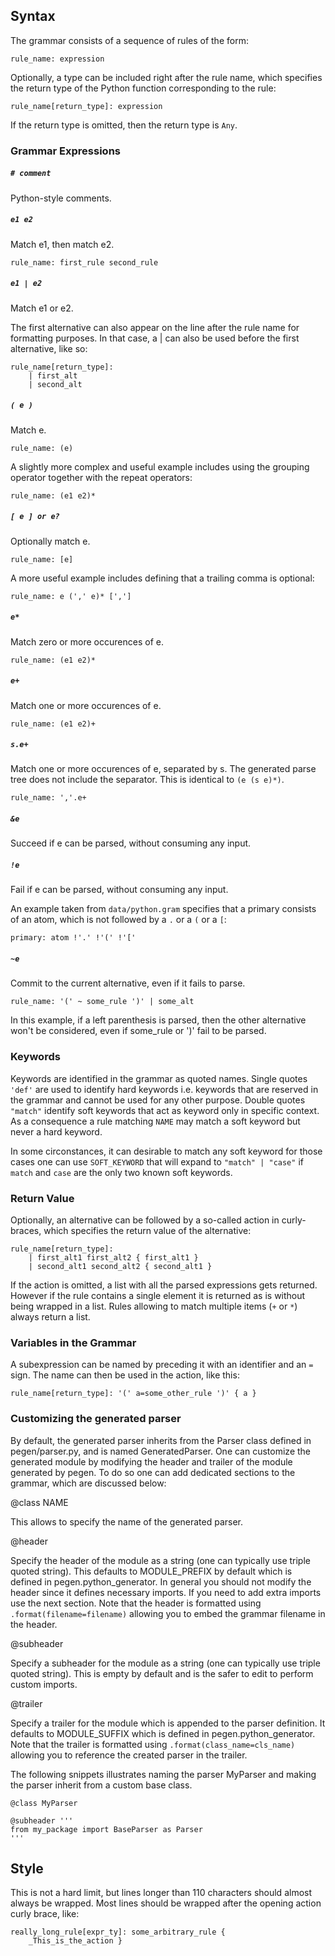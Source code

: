 Syntax
------

The grammar consists of a sequence of rules of the form:
```
rule_name: expression
```

Optionally, a type can be included right after the rule name,
which specifies the return type of the Python function
corresponding to the rule:
```
rule_name[return_type]: expression
```
If the return type is omitted, then the return type is `Any`.

### Grammar Expressions

##### `# comment`
Python-style comments.

##### `e1 e2`
Match e1, then match e2.
```
rule_name: first_rule second_rule
```

##### `e1 | e2`
Match e1 or e2.

The first alternative can also appear on the line after the rule
name for formatting purposes.  In that case, a | can also be used
before the first alternative, like so:
```
rule_name[return_type]:
    | first_alt
    | second_alt
```

##### `( e )`
Match e.
```
rule_name: (e)
```

A slightly more complex and useful example includes using the grouping
operator together with the repeat operators:
```
rule_name: (e1 e2)*
```

##### `[ e ] or e?`
Optionally match e.
```
rule_name: [e]
```

A more useful example includes defining that a trailing comma is optional:
```
rule_name: e (',' e)* [',']
```

##### `e*`
Match zero or more occurences of e.
```
rule_name: (e1 e2)*
```

##### `e+`
Match one or more occurences of e.
```
rule_name: (e1 e2)+
```
##### `s.e+`
Match one or more occurences of e, separated by s. The generated parse tree
does not include the separator. This is identical to `(e (s e)*)`.
```
rule_name: ','.e+
```

##### `&e`
Succeed if e can be parsed, without consuming any input.

##### `!e`
Fail if e can be parsed, without consuming any input.

An example taken from `data/python.gram` specifies that a primary
consists of an atom, which is not followed by a `.` or a `(` or
a `[`:
```
primary: atom !'.' !'(' !'['
```

##### `~e`
Commit to the current alternative, even if it fails to parse.
```
rule_name: '(' ~ some_rule ')' | some_alt
```
In this example, if a left parenthesis is parsed, then the other
alternative won't be considered, even if some_rule or ')' fail
to be parsed.


### Keywords

Keywords are identified in the grammar as quoted names. Single quotes `'def'`
are used to identify hard keywords i.e. keywords that are reserved in the grammar
and cannot be used for any other purpose. Double quotes `"match"` identify
soft keywords that act as keyword only in specific context. As a consequence a
rule matching `NAME` may match a soft keyword but never a hard keyword.

In some circonstances, it can desirable to match any soft keyword for those cases
one can use `SOFT_KEYWORD` that will expand to `"match" | "case"` if `match` and
`case` are the only two known soft keywords.

### Return Value

Optionally, an alternative can be followed by a so-called action
in curly-braces, which specifies the return value of the alternative:
```
rule_name[return_type]:
    | first_alt1 first_alt2 { first_alt1 }
    | second_alt1 second_alt2 { second_alt1 }
```
If the action is omitted, a list with all the parsed expressions gets returned.
However if the rule contains a single element it is returned as is without being
wrapped in a list. Rules allowing to match multiple items (`+` or `*`) always
return a list.


### Variables in the Grammar

A subexpression can be named by preceding it with an identifier and an `=` sign.
The name can then be used in the action, like this:
```
rule_name[return_type]: '(' a=some_other_rule ')' { a }
```


### Customizing the generated parser

By default, the generated parser inherits from the Parser class defined in pegen/parser.py,
and is named GeneratedParser. One can customize the generated module by
modifying the header and trailer of the module generated by pegen. To do so one
can add dedicated sections to the grammar, which are discussed below:

@class NAME

  This allows to specify the name of the generated parser.

@header

  Specify the header of the module as a string (one can typically use triple
  quoted string). This defaults to MODULE_PREFIX by default which is defined in
  pegen.python_generator. In general you should not modify the header since it
  defines necessary imports. If you need to add extra imports use the next
  section. Note that the header is formatted using `.format(filename=filename)`
  allowing you to embed the grammar filename in the header.

@subheader

  Specify a subheader for the module as a string (one can typically use
  triple quoted string). This is empty by default and is the safer to edit to
  perform custom imports.

@trailer

  Specify a trailer for the module which is appended to the parser definition.
  It defaults to MODULE_SUFFIX which is defined in pegen.python_generator.
  Note that the trailer is formatted using `.format(class_name=cls_name)`
  allowing you to reference the created parser in the trailer.


The following snippets illustrates naming the parser MyParser and making the
parser inherit from a custom base class.

```
@class MyParser

@subheader '''
from my_package import BaseParser as Parser
'''

```

Style
-----

This is not a hard limit, but lines longer than 110 characters should almost
always be wrapped.  Most lines should be wrapped after the opening action
curly brace, like:

```
really_long_rule[expr_ty]: some_arbitrary_rule {
    _This_is_the_action }
```
